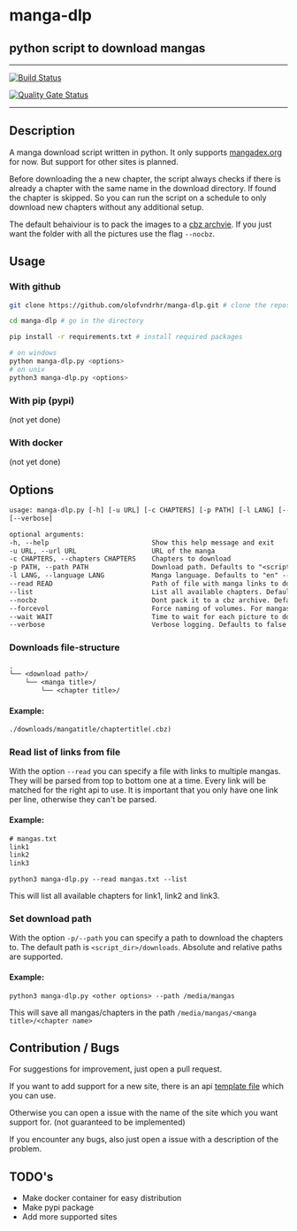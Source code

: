 # manga-dlp

## python script to download mangas

---

[![Build Status](https://drone.44net.ch/api/badges/olofvndrhr/manga-dlp/status.svg)](https://drone.44net.ch/olofvndrhr/manga-dlp)

[![Quality Gate Status](https://sonarqube.44net.ch/api/project_badges/measure?project=olofvndrhr%3Amanga-dlp&metric=alert_status&token=677dfde6a5c7ea85463eb2fe4133c47f71494494)](https://sonarqube.44net.ch/dashboard?id=olofvndrhr%3Amanga-dlp)

---

## Description
A manga download script written in python. It only supports [mangadex.org](https://mangadex.org/) for now. But support for other sites is planned.

Before downloading the a new chapter, the script always checks if there is already a chapter with the same name in the download directory. If found the chapter is skipped. So you can run the script on a schedule to only download new chapters without any additional setup.

The default behaiviour is to pack the images to a [cbz archvie](https://en.wikipedia.org/wiki/Comic_book_archive). If you just want the folder with all the pictures use the flag `--nocbz`.

## Usage

### With github

```sh
git clone https://github.com/olofvndrhr/manga-dlp.git # clone the repository

cd manga-dlp # go in the directory

pip install -r requirements.txt # install required packages

# on windows
python manga-dlp.py <options>
# on unix
python3 manga-dlp.py <options>
```


### With pip (pypi)
(not yet done)


### With docker
(not yet done)


## Options

```txt
usage: manga-dlp.py [-h] [-u URL] [-c CHAPTERS] [-p PATH] [-l LANG] [--read READ] [--list] [--nocbz] [--forcevol] [--wait WAIT]
[--verbose]

optional arguments:
-h, --help                          Show this help message and exit
-u URL, --url URL                   URL of the manga
-c CHAPTERS, --chapters CHAPTERS    Chapters to download
-p PATH, --path PATH                Download path. Defaults to "<script_dir>/downloads"
-l LANG, --language LANG            Manga language. Defaults to "en" --> english
--read READ                         Path of file with manga links to download. One per line
--list                              List all available chapters. Defaults to false
--nocbz                             Dont pack it to a cbz archive. Defaults to false
--forcevol                          Force naming of volumes. For mangas where chapters reset each volume
--wait WAIT                         Time to wait for each picture to download in seconds(float). Defaults 0.5
--verbose                           Verbose logging. Defaults to false
```

### Downloads file-structure
```txt
.
└── <download path>/
    └── <manga title>/
        └── <chapter title>/
```
#### Example:
```txt
./downloads/mangatitle/chaptertitle(.cbz)
```

### Read list of links from file

With the option `--read` you can specify a file with links to multiple mangas. They will be parsed from top to bottom one at a time. Every link will be matched for the right api to use.
It is important that you only have one link per line, otherwise they can't be parsed.

#### Example:
```txt
# mangas.txt
link1
link2
link3
```
`python3 manga-dlp.py --read mangas.txt --list`

This will list all available chapters for link1, link2 and link3.


### Set download path

With the option `-p/--path` you can specify a path to download the chapters to.
The default path is `<script_dir>/downloads`.
Absolute and relative paths are supported.

#### Example:
`python3 manga-dlp.py <other options> --path /media/mangas`

This will save all mangas/chapters in the path `/media/mangas/<manga title>/<chapter name>`


## Contribution / Bugs

For suggestions for improvement, just open a pull request.

If you want to add support for a new site, there is an api [template file](./contrib/api_template.py) which you can use.

Otherwise you can open a issue with the name of the site which you want support for. (not guaranteed to be implemented)

If you encounter any bugs, also just open a issue with a description of the problem.

## TODO's
* Make docker container for easy distribution
* Make pypi package
* Add more supported sites


